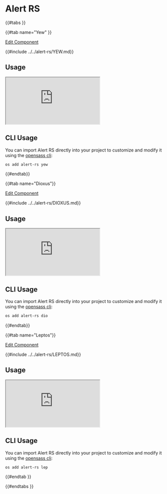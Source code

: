 # Alert RS

{{#tabs }}

{{#tab name="Yew" }}

<a 
  href="https://github.com/opensass/alert-rs"
  class="mdbook-button"
  target="_blank"
  rel="noopener noreferrer"
  title="Edit this component on GitHub"
  role="button"
  aria-label="Edit Component on GitHub">Edit Component
</a>

{{#include ../../alert-rs/YEW.md}}

## Usage

<iframe
  src="https://alert-rs.netlify.app"
  title="Alert RS Yew Examples"
  loading="lazy"
  allowfullscreen
  aria-label="Live Yew example using Alert RS"
>
</iframe>

## CLI Usage

You can import Alert RS directly into your project to customize and modify it using the [opensass cli](https://github.com/opensass/cli):

```sh
os add alert-rs yew
```

{{#endtab}}

{{#tab name="Dioxus"}}

<a 
  href="https://github.com/opensass/alert-rs"
  class="mdbook-button"
  target="_blank"
  rel="noopener noreferrer"
  title="Edit this component on GitHub"
  role="button"
  aria-label="Edit Component on GitHub">Edit Component
</a>

{{#include ../../alert-rs/DIOXUS.md}}

## Usage

<iframe
  src="https://alert-rs.netlify.app"
  title="Alert RS Dioxus Examples"
  loading="lazy"
  allowfullscreen
  aria-label="Live Dioxus example using Alert RS"
>
</iframe>

## CLI Usage

You can import Alert RS directly into your project to customize and modify it using the [opensass cli](https://github.com/opensass/cli):

```sh
os add alert-rs dio
```

{{#endtab}}

{{#tab name="Leptos"}}

<a 
  href="https://github.com/opensass/alert-rs"
  class="mdbook-button"
  target="_blank"
  rel="noopener noreferrer"
  title="Edit this component on GitHub"
  role="button"
  aria-label="Edit Component on GitHub">Edit Component
</a>

{{#include ../../alert-rs/LEPTOS.md}}

## Usage

<iframe
  src="https://alert-rs.netlify.app"
  title="Alert RS Leptos Examples"
  loading="lazy"
  allowfullscreen
  aria-label="Live Leptos example using Alert RS"
>
</iframe>

## CLI Usage

You can import Alert RS directly into your project to customize and modify it using the [opensass cli](https://github.com/opensass/cli):

```sh
os add alert-rs lep
```

{{#endtab }}

{{#endtabs }}
